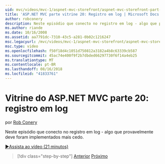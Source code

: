 ```yaml
---
uid: mvc/videos/mvc-1/aspnet-mvc-storefront/aspnet-mvc-storefront-part-20-logging
title: 'ASP.NET MVC parte vitrine 20: Registro em log | Microsoft Docs'
author: robconery
description: Neste episódio que conecto no registro em log - algo que provavelmente deve foram implementados mais cedo.
ms.author: riande
ms.date: 10/16/2008
ms.assetid: aa7791dc-7310-43c5-a281-0b02c1216247
msc.legacyurl: /mvc/videos/mvc-1/aspnet-mvc-storefront/aspnet-mvc-storefront-part-20-logging
msc.type: video
ms.openlocfilehash: f50f18d4c1051d750812a3182a4b8c63339cb587
ms.sourcegitcommit: 45ac74e400f9f2b7dbded66297730f6f14a4eb25
ms.translationtype: MT
ms.contentlocale: pt-BR
ms.lasthandoff: 08/16/2018
ms.locfileid: "41833761"
---
```

<a name="aspnet-mvc-storefront-part-20-logging"></a>Vitrine do ASP.NET MVC parte 20: registro em log
====================
por [Rob Conery](https://github.com/robconery)

Neste episódio que conecto no registro em log - algo que provavelmente deve foram implementados mais cedo.

[&#9654;Assista ao vídeo (21 minutos)](https://channel9.msdn.com/Blogs/ASP-NET-Site-Videos/aspnet-mvc-storefront-part-20-logging)

> [!div class="step-by-step"]
> [Anterior](aspnet-mvc-storefront-part-19a-windows-workflow-followup.md)
> [Próximo](aspnet-mvc-storefront-part-21-order-manager-and-personalization.md)
